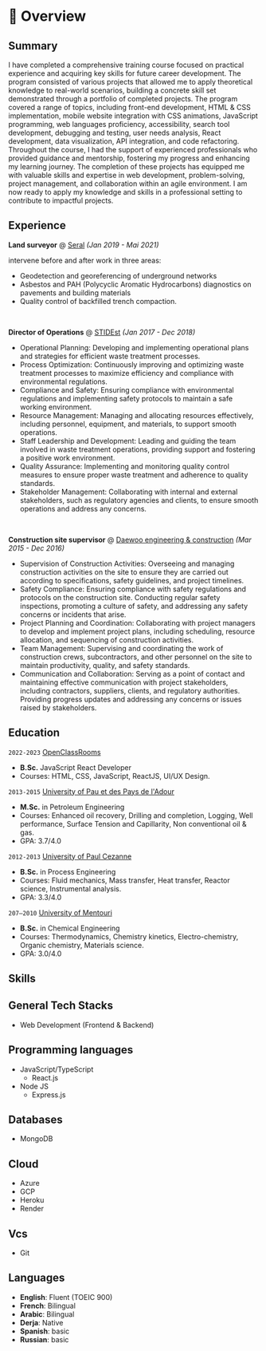 # 📖 Overview

## Summary

I have completed a comprehensive training course focused on practical experience and acquiring key skills for future career development. The program consisted of various projects that allowed me to apply theoretical knowledge to real-world scenarios, building a concrete skill set demonstrated through a portfolio of completed projects. The program covered a range of topics, including front-end development, HTML & CSS implementation, mobile website integration with CSS animations, JavaScript programming, web languages proficiency, accessibility, search tool development, debugging and testing, user needs analysis, React development, data visualization, API integration, and code refactoring. Throughout the course, I had the support of experienced professionals who provided guidance and mentorship, fostering my progress and enhancing my learning journey. The completion of these projects has equipped me with valuable skills and expertise in web development, problem-solving, project management, and collaboration within an agile environment. I am now ready to apply my knowledge and skills in a professional setting to contribute to impactful projects.


## Experience

**Land surveyor** @ [Seral](https://www.seral-tp.fr/) _(Jan 2019 - Mai 2021)_

intervene before and after work in three areas:
- Geodetection and georeferencing of underground networks
- Asbestos and PAH (Polycyclic Aromatic Hydrocarbons) diagnostics on pavements and building materials
- Quality control of backfilled trench compaction.

&nbsp;

**Director of Operations** @ [STIDEst](https://www.stidest.dz/) _(Jan 2017 - Dec 2018)_

- Operational Planning: Developing and implementing operational plans and strategies for efficient waste treatment processes.
- Process Optimization: Continuously improving and optimizing waste treatment processes to maximize efficiency and compliance with environmental regulations.
- Compliance and Safety: Ensuring compliance with environmental regulations and implementing safety protocols to maintain a safe working environment.
- Resource Management: Managing and allocating resources effectively, including personnel, equipment, and materials, to support smooth operations.
- Staff Leadership and Development: Leading and guiding the team involved in waste treatment operations, providing support and fostering a positive work environment.
- Quality Assurance: Implementing and monitoring quality control measures to ensure proper waste treatment and adherence to quality standards.
- Stakeholder Management: Collaborating with internal and external stakeholders, such as regulatory agencies and clients, to ensure smooth operations and address any concerns.

&nbsp;

**Construction site supervisor** @ [Daewoo engineering & construction](https://m.daewooenc.com/eng/main) _(Mar 2015 - Dec 2016)_

- Supervision of Construction Activities: Overseeing and managing construction activities on the site to ensure they are carried out according to specifications, safety guidelines, and project timelines.
- Safety Compliance: Ensuring compliance with safety regulations and protocols on the construction site. Conducting regular safety inspections, promoting a culture of safety, and addressing any safety concerns or incidents that arise.
- Project Planning and Coordination: Collaborating with project managers to develop and implement project plans, including scheduling, resource allocation, and sequencing of construction activities.
- Team Management: Supervising and coordinating the work of construction crews, subcontractors, and other personnel on the site to maintain productivity, quality, and safety standards.
- Communication and Collaboration: Serving as a point of contact and maintaining effective communication with project stakeholders, including contractors, suppliers, clients, and regulatory authorities. Providing progress updates and addressing any concerns or issues raised by stakeholders.

## Education

`2022-2023` [OpenClassRooms](https://openclassrooms.com/)
- **B.Sc.** JavaScript React Developer
- Courses: HTML, CSS, JavaScript, ReactJS, UI/UX Design.

`2013-2015` [University of Pau et des Pays de l'Adour](https://www.univ-pau.fr/fr/index.html)
- **M.Sc.** in Petroleum Engineering
- Courses: Enhanced oil recovery, Drilling and completion, Logging, Well performance, Surface Tension and Capillarity, Non conventional oil & gas.
- GPA: 3.7/4.0

`2012-2013` [University of Paul Cezanne](https://www.univ-amu.fr/)
- **B.Sc.** in Process Engineering
- Courses: Fluid mechanics, Mass transfer, Heat transfer, Reactor science, Instrumental analysis.
- GPA: 3.3/4.0

`207–2010` [University of Mentouri](https://www.umc.edu.dz/index.php/fr/)
- **B.Sc.** in Chemical Engineering
- Courses: Thermodynamics, Chemistry kinetics, Electro-chemistry, Organic chemistry, Materials science.
- GPA: 3.0/4.0

## Skills

## General Tech Stacks
- Web Development (Frontend & Backend)

## Programming languages
- JavaScript/TypeScript
  - React.js
- Node JS
  - Express.js

## Databases
- MongoDB

## Cloud
- Azure
- GCP
- Heroku
- Render

## Vcs
- Git

## Languages
- **English**: Fluent (TOEIC 900)
- **French**: Bilingual
- **Arabic**: Bilingual
- **Derja**: Native
- **Spanish**: basic
- **Russian**: basic